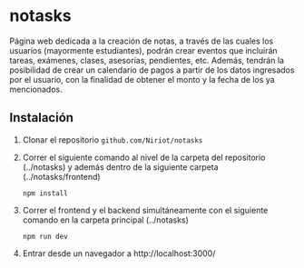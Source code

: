# notasks

Página web dedicada a la creación de notas, a través de las cuales los usuarios (mayormente estudiantes), podrán crear eventos que incluirán tareas, exámenes, clases, asesorías, pendientes, etc. Además, tendrán la posibilidad de crear un calendario de pagos a partir de los datos ingresados por el usuario, con la finalidad de obtener el monto y la fecha de los ya mencionados.

## Instalación
1. Clonar el repositorio ```github.com/Niriot/notasks```
2. Correr el siguiente comando al nivel de la carpeta del repositorio (../notasks) y además dentro de la siguiente carpeta (../notasks/frontend)
    ```
    npm install
    ```

3. Correr el frontend y el backend simultáneamente con el siguiente comando en la carpeta principal (../notasks)
    ```
    npm run dev
    ```
4. Entrar desde un navegador a http://localhost:3000/
